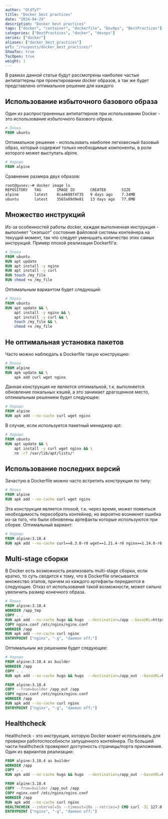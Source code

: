 ```yaml
---
author: "OldTyT"
title: "Docker best practices"
date: "2024-04-29"
description: "Docker best practices"
tags: ["docker", "container", "dockerfile", "DevOps", "BestPractices"]
categories: ["BestPractices", "docker", "devops"]
series: ["docker"]
aliases: ["docker_best_practices"]
url: "/ru/posts/docker_best_practices/"
ShowToc: true
TocOpen: true
weight: 1
---
```


В рамках данной статьи будут рассмотрены наиболее частые антипаттерны при проектировании docker образов, а так же будет представлено оптимальное решение для каждого

## Использование избыточного базового образа

Один из распространенных антипаттернов при использовании Docker - это использование избыточного базового образа.

```Dockerfile
# Плохо
FROM ubuntu
```

Оптимальное решение - использовать наиболее легковесный базовый образ, который содержит только необходимые компоненты, в роли которого может выступать alpine.

```Dockerfile
# Хорошо
FROM alpine
```

Сравнение размера двух образов:

```bash
root@gusev:~# docker image ls
REPOSITORY   TAG       IMAGE ID       CREATED       SIZE
alpine       latest    8ca4688f4f35   9 days ago    7.34MB
ubuntu       latest    3565a89d9e81   13 days ago   77.8MB
```

## Множество инструкций

Из-за особенностей работы docker, каждая выполненная инструкция - выполняет "снэпшот" состояния файловой системы контейнера на текущий момент, так что следует уменьшать количество этих самых инструкций.
Пример плохой реализации Dockerfil'a:

```Dockerfile
# Плохо
FROM ubuntu
RUN apt update
RUN apt install -y nginx
RUN apt install -y curl
RUN touch /my_file
RUN chmod +x /my_file
```

Оптимальным вариантом будет следующий:

```Dockerfile
# Плохо
FROM ubuntu
RUN apt update && \
    apt install -y nginx && \
    apt install -y curl && \
    touch /my_file && \
    chmod +x /my_file
```

## Не оптимальная установка пакетов

Часто можно наблюдать в Dockerfile такую конструкцию:

```Dockerfile
# Плохо
FROM alpine
RUN apk update && \ 
    apk add curl wget nginx
```

Данная конструкция не является оптимальной, т.к. выполняется обновление локальных кэшей, а это занимает драгоценное место, оптимальным решением будет следующее:

```Dockerfile
# Хорошо
FROM alpine
RUN apk add --no-cache curl wget nginx
```

В случае, если используется пакетный менеджер apt:

```Dockerfile
# Хорошо
FROM ubuntu
RUN apt update && \
    apt install -y curl wget nginx && \
    rm -rf /var/lib/apt/lists/*
```

## Использование последних версий

Зачастую в Dockerfile можно часто встретить конструкции по типу:

```Dockerfile
# Плохо
FROM alpine
RUN apk add --no-cache curl wget nginx
```

Эта конструкция является плохой, т.к. через время, может появиться необходимость пересобрать контейнер, но вероятно возникнет ошибка из-за того, что были обновлены артефакты которые используются при сборке. Оптимальный вариант:

```Dockerfile
# Хорошо
FROM alpine:3.18.4
RUN apk add --no-cache curl==8.3.0-r0 wget==1.21.4-r0 nginx==1.24.0-r6
```

## Multi-stage сборки

В Docker есть возможность реализовать multi-stage сборки, если кратко, то суть сводится к тому, что в Dockerfile описывается множество этапов, причем из каждого артефакты передаются в следующие. Отказ от использования такой возможности, может сильно увеличить размер конечного образа.

```Dockerfile
# Плохо
FROM alpine:3.18.4
WORKDIR /app_tmp
COPY . .
RUN apk add --no-cache hugo && hugo  --destination=/app --baseURL=https://oldtyt.xyz
COPY nginx.conf /etc/nginx/nginx.conf
WORKDIR /app
RUN apk add --no-cache curl nginx
ENTRYPOINT ["nginx", "-g", "daemon off;"]
```

Оптимальным же решением будет следующее:

```Dockerfile
# Хорошо
FROM alpine:3.18.4 as builder
WORKDIR /app
COPY . .
RUN apk add --no-cache hugo && hugo  --destination=/app_out --baseURL=https://oldtyt.xyz

FROM alpine:3.18.4
COPY --from=builder /app_out /app
COPY nginx.conf /etc/nginx/nginx.conf
WORKDIR /app
RUN apk add --no-cache curl nginx
ENTRYPOINT ["nginx", "-g", "daemon off;"]
```

## Healthcheck

Healthcheck - это инструкция, которую Docker может использовать для проверки работоспособности запущенного контейнера.
По большей части healthcheck проверяют доступность страницы/порта приложения. Один из вариантов реализации:

```Dockerfile
FROM alpine:3.18.4 as builder
WORKDIR /app
COPY . .
RUN apk add --no-cache hugo && hugo  --destination=/app_out --baseURL=https://oldtyt.xyz

FROM alpine:3.18.4
COPY --from=builder /app_out /app
COPY nginx.conf /etc/nginx/nginx.conf
WORKDIR /app
RUN apk add --no-cache curl nginx
HEALTHCHECK --interval=5s --timeout=10s --retries=3 CMD curl -IL 127.0.0.1 | grep 200 || exit 1
ENTRYPOINT ["nginx", "-g", "daemon off;"]
```
